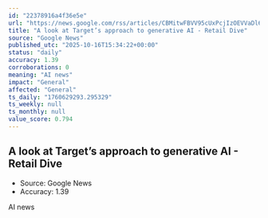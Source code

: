 ```yaml
---
id: "22378916a4f36e5e"
url: "https://news.google.com/rss/articles/CBMitwFBVV95cUxPcjIzOEVVaDl6Y2pNVl9PQnBhVW9qQ3BuLVBEejJJOGtqSVkzN043NEU3cmU4ZHFLS2p3M0x1NXc4dlB1N0U3ODhxcVJheFRQbzA0SUd4MGpCTWdFNW9IeGM0RlpUYVpkbHkwZWdWMXZHb1pIUmxGRmhyZEFiOHNDdGFhUlhKNU5FMDd6cXNsR2tpcjNDS1p2UTdEQVA5WmdxMDV5aHlrZ0k5ZlRHYW02cTZpN05IVWM?oc=5"
title: "A look at Target’s approach to generative AI - Retail Dive"
source: "Google News"
published_utc: "2025-10-16T15:34:22+00:00"
status: "daily"
accuracy: 1.39
corroborations: 0
meaning: "AI news"
impact: "General"
affected: "General"
ts_daily: "1760629293.295329"
ts_weekly: null
ts_monthly: null
value_score: 0.794
---
```

## A look at Target’s approach to generative AI - Retail Dive

- Source: Google News
- Accuracy: 1.39

AI news
